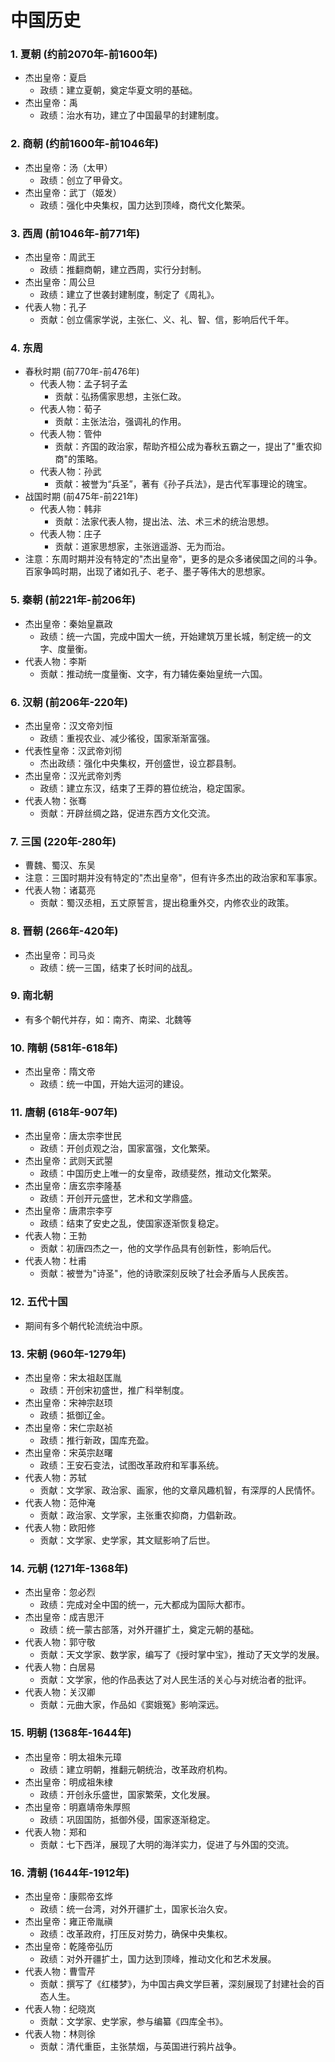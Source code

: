 # 中国历史

### 1. 夏朝 (约前2070年-前1600年)
- 杰出皇帝：夏启
  - 政绩：建立夏朝，奠定华夏文明的基础。
- 杰出皇帝：禹
  - 政绩：治水有功，建立了中国最早的封建制度。

### 2. 商朝 (约前1600年-前1046年)
- 杰出皇帝：汤（太甲）
  - 政绩：创立了甲骨文。
- 杰出皇帝：武丁（姬发）
  - 政绩：强化中央集权，国力达到顶峰，商代文化繁荣。

### 3. 西周 (前1046年-前771年)
- 杰出皇帝：周武王
  - 政绩：推翻商朝，建立西周，实行分封制。
- 杰出皇帝：周公旦
  - 政绩：建立了世袭封建制度，制定了《周礼》。
- 代表人物：孔子
  - 贡献：创立儒家学说，主张仁、义、礼、智、信，影响后代千年。

### 4. 东周
  - 春秋时期 (前770年-前476年)
    - 代表人物：孟子轲子孟
      - 贡献：弘扬儒家思想，主张仁政。
    - 代表人物：荀子
      - 贡献：主张法治，强调礼的作用。
    - 代表人物：管仲
      - 贡献：齐国的政治家，帮助齐桓公成为春秋五霸之一，提出了"重农抑商"的策略。
    - 代表人物：孙武
      - 贡献：被誉为“兵圣”，著有《孙子兵法》，是古代军事理论的瑰宝。
  - 战国时期 (前475年-前221年)
    - 代表人物：韩非
      - 贡献：法家代表人物，提出法、法、术三术的统治思想。
    - 代表人物：庄子
      - 贡献：道家思想家，主张逍遥游、无为而治。
- 注意：东周时期并没有特定的"杰出皇帝"，更多的是众多诸侯国之间的斗争。百家争鸣时期，出现了诸如孔子、老子、墨子等伟大的思想家。

### 5. 秦朝 (前221年-前206年)
- 杰出皇帝：秦始皇嬴政
  - 政绩：统一六国，完成中国大一统，开始建筑万里长城，制定统一的文字、度量衡。
- 代表人物：李斯
  - 贡献：推动统一度量衡、文字，有力辅佐秦始皇统一六国。

### 6. 汉朝 (前206年-220年)
- 杰出皇帝：汉文帝刘恒
  - 政绩：重视农业、减少徭役，国家渐渐富强。
- 代表性皇帝：汉武帝刘彻
  - 杰出政绩：强化中央集权，开创盛世，设立郡县制。
- 杰出皇帝：汉光武帝刘秀
  - 政绩：建立东汉，结束了王莽的篡位统治，稳定国家。
- 代表人物：张骞
  - 贡献：开辟丝绸之路，促进东西方文化交流。

### 7. 三国 (220年-280年)
  - 曹魏、蜀汉、东吴
- 注意：三国时期并没有特定的"杰出皇帝"，但有许多杰出的政治家和军事家。
- 代表人物：诸葛亮
  - 贡献：蜀汉丞相，五丈原誓言，提出稳重外交，内修农业的政策。

### 8. 晋朝 (266年-420年)
- 杰出皇帝：司马炎
  - 政绩：统一三国，结束了长时间的战乱。

### 9. 南北朝
  - 有多个朝代并存，如：南齐、南梁、北魏等

### 10. 隋朝 (581年-618年)
- 杰出皇帝：隋文帝
  - 政绩：统一中国，开始大运河的建设。

### 11. 唐朝 (618年-907年)
- 杰出皇帝：唐太宗李世民
  - 政绩：开创贞观之治，国家富强，文化繁荣。
- 杰出皇帝：武则天武曌
  - 政绩：中国历史上唯一的女皇帝，政绩斐然，推动文化繁荣。
- 杰出皇帝：唐玄宗李隆基
  - 政绩：开创开元盛世，艺术和文学鼎盛。
- 杰出皇帝：唐肃宗李亨
  - 政绩：结束了安史之乱，使国家逐渐恢复稳定。
- 代表人物：王勃
  - 贡献：初唐四杰之一，他的文学作品具有创新性，影响后代。
- 代表人物：杜甫
  - 贡献：被誉为"诗圣"，他的诗歌深刻反映了社会矛盾与人民疾苦。

### 12. 五代十国
  - 期间有多个朝代轮流统治中原。

### 13. 宋朝 (960年-1279年)
- 杰出皇帝：宋太祖赵匡胤
  - 政绩：开创宋初盛世，推广科举制度。
- 杰出皇帝：宋神宗赵顼
  - 政绩：抵御辽金。
- 杰出皇帝：宋仁宗赵祯
  - 政绩：推行新政，国库充盈。
- 杰出皇帝：宋英宗赵曙
  - 政绩：王安石变法，试图改革政府和军事系统。
- 代表人物：苏轼
  - 贡献：文学家、政治家、画家，他的文章风趣机智，有深厚的人民情怀。
- 代表人物：范仲淹
  - 贡献：政治家、文学家，主张重农抑商，力倡新政。
- 代表人物：欧阳修
  - 贡献：文学家、史学家，其文赋影响了后世。

### 14. 元朝 (1271年-1368年)
- 杰出皇帝：忽必烈
  - 政绩：完成对全中国的统一，元大都成为国际大都市。
- 杰出皇帝：成吉思汗
  - 政绩：统一蒙古部落，对外开疆扩土，奠定元朝的基础。
- 代表人物：郭守敬
  - 贡献：天文学家、数学家，编写了《授时掌中宝》，推动了天文学的发展。
- 代表人物：白居易
  - 贡献：文学家，他的作品表达了对人民生活的关心与对统治者的批评。
- 代表人物：关汉卿
  - 贡献：元曲大家，作品如《窦娥冤》影响深远。

### 15. 明朝 (1368年-1644年)
- 杰出皇帝：明太祖朱元璋
  - 政绩：建立明朝，推翻元朝统治，改革政府机构。
- 杰出皇帝：明成祖朱棣
  - 政绩：开创永乐盛世，国家繁荣，文化发展。
- 杰出皇帝：明嘉靖帝朱厚照
  - 政绩：巩固国防，抵御外侵，国家逐渐稳定。
- 代表人物：郑和
  - 贡献：七下西洋，展现了大明的海洋实力，促进了与外国的交流。

### 16. 清朝 (1644年-1912年)
- 杰出皇帝：康熙帝玄烨
  - 政绩：统一台湾，对外开疆扩土，国家长治久安。
- 杰出皇帝：雍正帝胤禛
  - 政绩：改革政府，打压反对势力，确保中央集权。
- 杰出皇帝：乾隆帝弘历
  - 政绩：对外开疆扩土，国力达到顶峰，推动文化和艺术发展。
- 代表人物：曹雪芹
  - 贡献：撰写了《红楼梦》，为中国古典文学巨著，深刻展现了封建社会的百态人生。
- 代表人物：纪晓岚
  - 贡献：文学家、史学家，参与编纂《四库全书》。
- 代表人物：林则徐
  - 贡献：清代重臣，主张禁烟，与英国进行鸦片战争。
